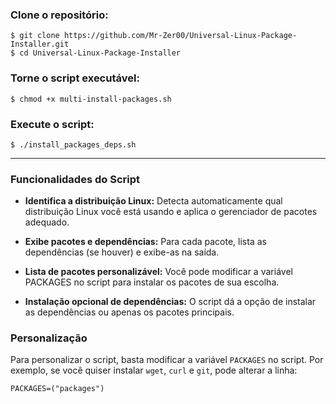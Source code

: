 
### Clone o repositório:
```
$ git clone https://github.com/Mr-Zer00/Universal-Linux-Package-Installer.git
$ cd Universal-Linux-Package-Installer
```

### Torne o script executável:
```
$ chmod +x multi-install-packages.sh
```

### Execute o script:
```
$ ./install_packages_deps.sh
```

---

### Funcionalidades do Script

* **Identifica a distribuição Linux:** Detecta automaticamente qual distribuição Linux você está usando e aplica o gerenciador de pacotes adequado.
   
* **Exibe pacotes e dependências:** Para cada pacote, lista as dependências (se houver) e exibe-as na saída.
   
* **Lista de pacotes personalizável:** Você pode modificar a variável PACKAGES no script para instalar os pacotes de sua escolha.

* **Instalação opcional de dependências:** O script dá a opção de instalar as dependências ou apenas os pacotes principais.

### Personalização

Para personalizar o script, basta modificar a variável `PACKAGES` no script. Por exemplo, se você quiser instalar `wget`, `curl` e `git`, pode alterar a linha:
```
PACKAGES=("packages")
```

